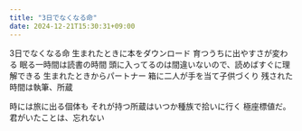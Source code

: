 ```yaml
---
title: "3日でなくなる命"
date: 2024-12-21T15:30:31+09:00
---
```

3日でなくなる命
生まれたときに本をダウンロード
育つうちに出やすさが変わる
眠る一時間は読書の時間
頭に入ってるのは間違いないので、読めばすぐに理解できる
生まれたときからパートナー
箱に二人が手を当て子供づくり
残された時間は執筆、所蔵

時には旅に出る個体も
それが持つ所蔵はいつか種族で拾いに行く
極座標値だ。君がいたことは、忘れない
